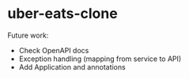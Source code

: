 # uber-eats-clone

Future work:
- Check OpenAPI docs
- Exception handling (mapping from service to API)
- Add Application and annotations